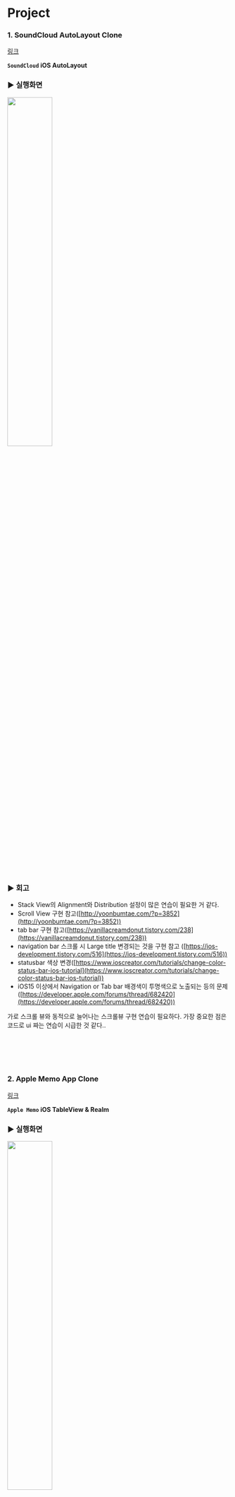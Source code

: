 # Project

### 1. SoundCloud AutoLayout Clone

[링크](https://github.com/kimkyuchul/rc-ios/tree/main/SoundCloud)

**`SoundCloud` iOS AutoLayout**

### ▶︎ 실행화면

<img src="https://github.com/kimkyuchul/rc-ios/blob/main/GIF/SoundCloud.gif" width="45%"/>

### ▶︎ 회고

- Stack View의 Alignment와 Distribution 설정이 많은 연습이 필요한 거 같다.
- Scroll View 구현 참고([http://yoonbumtae.com/?p=3852](http://yoonbumtae.com/?p=3852))
- tab bar 구현 참고([https://vanillacreamdonut.tistory.com/238](https://vanillacreamdonut.tistory.com/238))
- navigation bar 스크롤 시 Large title 변경되는 것을 구현 참고 ([https://ios-development.tistory.com/516](https://ios-development.tistory.com/516))
- statusbar 색상 변경([https://www.ioscreator.com/tutorials/change-color-status-bar-ios-tutorial](https://www.ioscreator.com/tutorials/change-color-status-bar-ios-tutorial))
- iOS15 이상에서 Navigation or Tab bar 배경색이 투명색으로 노출되는 등의 문제 ([https://developer.apple.com/forums/thread/682420](https://developer.apple.com/forums/thread/682420))

가로 스크롤 뷰와 동적으로 늘어나는 스크롤뷰 구현 연습이 필요하다.
가장 중요한 점은 코드로 ui 짜는 연습이 시급한 것 같다..

## <br></br>

### 2. Apple Memo App Clone

[링크](https://github.com/kimkyuchul/rc-ios/tree/main/AppleMemo)

**`Apple Memo` iOS TableView & Realm**

### ▶︎ 실행화면

<img src="https://github.com/kimkyuchul/rc-ios/blob/main/GIF/AppleMemo.gif" width="45%"/>

### ▶︎ 회고

- Realm DB와 TableView를 함께 활용하여 만드니 CRUD 구현이 편했다. ([https://www.mongodb.com/docs/realm/sdk/swift/crud](https://www.mongodb.com/docs/realm/sdk/swift/crud))
- TableView Multi Section 참고 ([https://velog.io/@din0121/Swift-Table-View-Multi-Section](https://velog.io/@din0121/Swift-Table-View-Multi-Section))
- 모달 하프 스크린 ([https://stackoverflow.com/questions/42106980/how-to-present-a-viewcontroller-on-half-screen](https://stackoverflow.com/questions/42106980/how-to-present-a-viewcontroller-on-half-screen))
- nstance member 'dateFommatterUse' cannot be used on type 'DateFormatter'; did you mean to use a value of this type instead? -> 타입 메서드에는 static ([https://nebori.tistory.com/38](https://nebori.tistory.com/38))
- [애플 메모 로직 구현](https://medium.com/@kyuchul2/swift-split-components-9fa08acf2dd9)

## <br></br>

### 3. 'How much do you know about Kyu-Chul Kim?' Quiz Game

[링크](https://github.com/kimkyuchul/rc-ios/tree/main/KyuchulQuiz)

**`How much do you know about Kyu-Chul Kim?` iOS CollectionView & URLSession & UserDefault**

### ▶︎ 게임로직

<img src="https://github.com/kimkyuchul/rc-ios/blob/main/GIF/KyuchulQuiz.gif" width="45%"/>

### ▶︎ 랭크시스템

<img src="https://github.com/kimkyuchul/rc-ios/blob/main/GIF/KyuchulQuiz-RankSystem.gif" width="45%"/>

### ▶︎ 회고

- gist.github를 통해 json 파일을 만들어 URLSession으로 퀴즈 데이터 통신
- CollectionView를 통해 퀴즈 정답 선택 뷰 구현 -> xib없이 구현해서 많이 복잡해짐 다음에는 cell를 따로 만들어서 ReusableCell 하여 만들자
- UserDefault를 활용해 점수와 이름을 딕셔너리 형태로 저장하여 랭크 시스템을 구현 ([https://cocoacasts.com/ud-12-benefits-of-creating-an-extension-for-user-defaults](https://cocoacasts.com/ud-12-benefits-of-creating-an-extension-for-user-defaults))
- UserDefault가 잘 저장되는지 확인하면서 구현해봄([https://yerang.kim/swift/[swift]-userdefaults는-어디에-저장될까/](https://yerang.kim/swift/%5Bswift%5D-userdefaults%EB%8A%94-%EC%96%B4%EB%94%94%EC%97%90-%EC%A0%80%EC%9E%A5%EB%90%A0%EA%B9%8C/))

## <br></br>

### 4. Social Login (KaKao & Naver)

[링크](https://github.com/kimkyuchul/rc-ios/tree/main/Social%5CLogin/)

**`Social Login` iOS KaKao Login & Naver Login**

### ▶︎ 실행화면

<img src="https://github.com/kimkyuchul/rc-ios/blob/main/GIF/SocialLogin.gif" width="51%"/>

### ▶︎ 회고

- KaKaoLogin ([https://developers.kakao.com/docs/latest/ko/kakaologin/ios/](https://developers.kakao.com/docs/latest/ko/kakaologin/ios/))
- NaverLogin ([https://developers.naver.com/docs/login/ios/ios.md](https://developers.naver.com/docs/login/ios/ios.md))
- 네이버 로그인 샘플 앱 ([https://github.com/naver/naveridlogin-sdk-ios](https://github.com/naver/naveridlogin-sdk-ios))
- SnapKit & Then도 맛봐봄
- 참고한 네아로 구현 블로그 ([https://bmwe3.tistory.com/1767](https://bmwe3.tistory.com/1767), [https://www.zehye.kr/ios/2021/09/30/iOS_social_login/](https://www.zehye.kr/ios/2021/09/30/iOS_social_login/))
- 참고한 카카오 로그인 구현 블로그 ([https://sujinnaljin.medium.com/ios-카카오톡-소셜-로그인-58a525e6f219](https://sujinnaljin.medium.com/ios-%EC%B9%B4%EC%B9%B4%EC%98%A4%ED%86%A1-%EC%86%8C%EC%85%9C-%EB%A1%9C%EA%B7%B8%EC%9D%B8-58a525e6f219))

